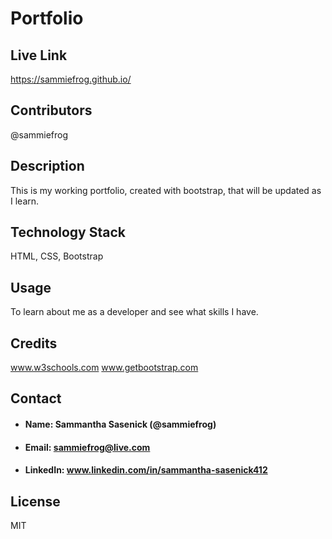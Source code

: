 # Portfolio

## Live Link

https://sammiefrog.github.io/

## Contributors

@sammiefrog

## Description

This is my working portfolio, created with bootstrap, that will be updated as I learn.

## Technology Stack

HTML, CSS, Bootstrap

## Usage

To learn about me as a developer and see what skills I have.

## Credits

www.w3schools.com 
www.getbootstrap.com

## Contact
* #### Name: Sammantha Sasenick (@sammiefrog)
* #### Email: [sammiefrog@live.com](sammiefrog@live.com)
* #### LinkedIn: www.linkedin.com/in/sammantha-sasenick412

## License
MIT